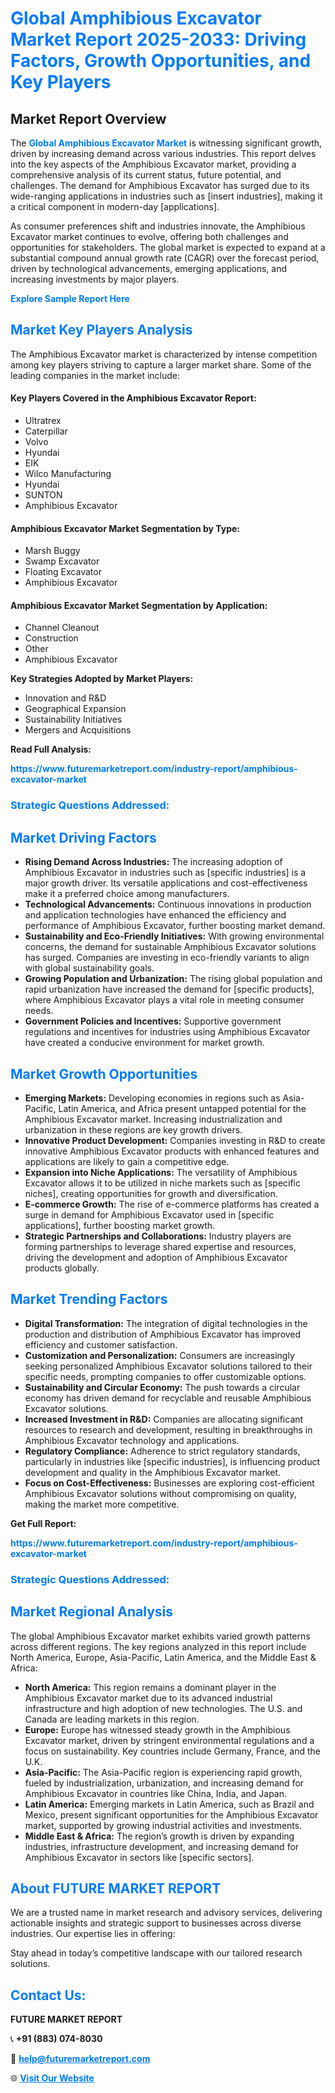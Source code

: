 <h1 style="color: #007BFF;">Global Amphibious Excavator Market Report 2025-2033: Driving Factors, Growth Opportunities, and Key Players</h1>

<section id="overview">
<h2>Market Report Overview</h2>
<p>The <a href="https://www.futuremarketreport.com/industry-report/amphibious-excavator-market" style="color: #007BFF; text-decoration: none;"><strong>Global Amphibious Excavator Market</strong></a> is witnessing significant growth, driven by increasing demand across various industries. This report delves into the key aspects of the Amphibious Excavator market, providing a comprehensive analysis of its current status, future potential, and challenges. The demand for Amphibious Excavator has surged due to its wide-ranging applications in industries such as [insert industries], making it a critical component in modern-day [applications].</p>
<p>As consumer preferences shift and industries innovate, the Amphibious Excavator market continues to evolve, offering both challenges and opportunities for stakeholders. The global market is expected to expand at a substantial compound annual growth rate (CAGR) over the forecast period, driven by technological advancements, emerging applications, and increasing investments by major players.</p>
</section>

<section id="overview">
<p><a href="https://www.futuremarketreport.com/request-sample/reportId=98733" style="color: #007BFF; text-decoration: none;"><strong>Explore Sample Report Here</strong></a></p>
</section>

<section id="key-players">
<h2 style="color: #007BFF;">Market Key Players Analysis</h2>
<p>The Amphibious Excavator market is characterized by intense competition among key players striving to capture a larger market share. Some of the leading companies in the market include:</p>
<h4>Key Players Covered in the Amphibious Excavator Report:</h4>
<ul><li>Ultratrex</li><li>Caterpillar</li><li>Volvo</li><li>Hyundai</li><li>EIK</li><li>Wilco Manufacturing</li><li>Hyundai</li><li>SUNTON</li><li>Amphibious Excavator</li></ul>
<h4>Amphibious Excavator Market Segmentation by Type:</h4>
<ul><li>Marsh Buggy</li><li>Swamp Excavator</li><li>Floating Excavator</li><li>Amphibious Excavator</li></ul>

<h4>Amphibious Excavator Market Segmentation by Application:</h4>
<ul><li>Channel Cleanout</li><li>Construction</li><li>Other</li><li>Amphibious Excavator</li></ul>
<p><strong>Key Strategies Adopted by Market Players:</strong></p>
<ul>
<li>Innovation and R&D</li>
<li>Geographical Expansion</li>
<li>Sustainability Initiatives</li>
<li>Mergers and Acquisitions</li>
</ul>
</section>

<section>
<p><strong>Read Full Analysis: </strong></p><a href="https://www.futuremarketreport.com/industry-report/amphibious-excavator-market" style="color: #007BFF; text-decoration: none;"><strong>https://www.futuremarketreport.com/industry-report/amphibious-excavator-market</strong></a>
<h3 style="color: #007BFF;">Strategic Questions Addressed:</h3>
</section>

<section id="driving-factors">
<h2 style="color: #007BFF;">Market Driving Factors</h2>
<ul>
<li><strong>Rising Demand Across Industries:</strong> The increasing adoption of Amphibious Excavator in industries such as [specific industries] is a major growth driver. Its versatile applications and cost-effectiveness make it a preferred choice among manufacturers.</li>
<li><strong>Technological Advancements:</strong> Continuous innovations in production and application technologies have enhanced the efficiency and performance of Amphibious Excavator, further boosting market demand.</li>
<li><strong>Sustainability and Eco-Friendly Initiatives:</strong> With growing environmental concerns, the demand for sustainable Amphibious Excavator solutions has surged. Companies are investing in eco-friendly variants to align with global sustainability goals.</li>
<li><strong>Growing Population and Urbanization:</strong> The rising global population and rapid urbanization have increased the demand for [specific products], where Amphibious Excavator plays a vital role in meeting consumer needs.</li>
<li><strong>Government Policies and Incentives:</strong> Supportive government regulations and incentives for industries using Amphibious Excavator have created a conducive environment for market growth.</li>
</ul>
</section>

<section id="growth-opportunities">
<h2 style="color: #007BFF;">Market Growth Opportunities</h2>
<ul>
<li><strong>Emerging Markets:</strong> Developing economies in regions such as Asia-Pacific, Latin America, and Africa present untapped potential for the Amphibious Excavator market. Increasing industrialization and urbanization in these regions are key growth drivers.</li>
<li><strong>Innovative Product Development:</strong> Companies investing in R&D to create innovative Amphibious Excavator products with enhanced features and applications are likely to gain a competitive edge.</li>
<li><strong>Expansion into Niche Applications:</strong> The versatility of Amphibious Excavator allows it to be utilized in niche markets such as [specific niches], creating opportunities for growth and diversification.</li>
<li><strong>E-commerce Growth:</strong> The rise of e-commerce platforms has created a surge in demand for Amphibious Excavator used in [specific applications], further boosting market growth.</li>
<li><strong>Strategic Partnerships and Collaborations:</strong> Industry players are forming partnerships to leverage shared expertise and resources, driving the development and adoption of Amphibious Excavator products globally.</li>
</ul>
</section>

<section id="trending-factors">
<h2 style="color: #007BFF;">Market Trending Factors</h2>
<ul>
<li><strong>Digital Transformation:</strong> The integration of digital technologies in the production and distribution of Amphibious Excavator has improved efficiency and customer satisfaction.</li>
<li><strong>Customization and Personalization:</strong> Consumers are increasingly seeking personalized Amphibious Excavator solutions tailored to their specific needs, prompting companies to offer customizable options.</li>
<li><strong>Sustainability and Circular Economy:</strong> The push towards a circular economy has driven demand for recyclable and reusable Amphibious Excavator solutions.</li>
<li><strong>Increased Investment in R&D:</strong> Companies are allocating significant resources to research and development, resulting in breakthroughs in Amphibious Excavator technology and applications.</li>
<li><strong>Regulatory Compliance:</strong> Adherence to strict regulatory standards, particularly in industries like [specific industries], is influencing product development and quality in the Amphibious Excavator market.</li>
<li><strong>Focus on Cost-Effectiveness:</strong> Businesses are exploring cost-efficient Amphibious Excavator solutions without compromising on quality, making the market more competitive.</li>
</ul>
</section>

<section>
<p><strong>Get Full Report: </strong></p><a href="https://www.futuremarketreport.com/industry-report/amphibious-excavator-market" style="color: #007BFF; text-decoration: none;"><strong>https://www.futuremarketreport.com/industry-report/amphibious-excavator-market</strong></a>
<h3 style="color: #007BFF;">Strategic Questions Addressed:</h3>
</section>


<section id="regional-analysis">
<h2 style="color: #007BFF;">Market Regional Analysis</h2>
<p>The global Amphibious Excavator market exhibits varied growth patterns across different regions. The key regions analyzed in this report include North America, Europe, Asia-Pacific, Latin America, and the Middle East & Africa:</p>
<ul>
<li><strong>North America:</strong> This region remains a dominant player in the Amphibious Excavator market due to its advanced industrial infrastructure and high adoption of new technologies. The U.S. and Canada are leading markets in this region.</li>
<li><strong>Europe:</strong> Europe has witnessed steady growth in the Amphibious Excavator market, driven by stringent environmental regulations and a focus on sustainability. Key countries include Germany, France, and the U.K.</li>
<li><strong>Asia-Pacific:</strong> The Asia-Pacific region is experiencing rapid growth, fueled by industrialization, urbanization, and increasing demand for Amphibious Excavator in countries like China, India, and Japan.</li>
<li><strong>Latin America:</strong> Emerging markets in Latin America, such as Brazil and Mexico, present significant opportunities for the Amphibious Excavator market, supported by growing industrial activities and investments.</li>
<li><strong>Middle East & Africa:</strong> The region’s growth is driven by expanding industries, infrastructure development, and increasing demand for Amphibious Excavator in sectors like [specific sectors].</li>
</ul>
</section>

<footer>
<h2 style="color: #007BFF;">About FUTURE MARKET REPORT</h2>
<p>We are a trusted name in market research and advisory services, delivering actionable insights and strategic support to businesses across diverse industries. Our expertise lies in offering:</p>

<p>Stay ahead in today’s competitive landscape with our tailored research solutions.</p>

<h2 style="color: #007BFF;">Contact Us:</h2>
<p><strong>FUTURE MARKET REPORT</strong></p>
<p>📞 <strong>+91 (883) 074-8030</strong></p>
<p>📧 <strong><a href="mailto:help@futuremarketreport.com" style="color: #007BFF;">help@futuremarketreport.com</a></strong></p>
<p>🌐 <strong><a href="https://www.futuremarketreport.com/" style="color: #007BFF;">Visit Our Website</a></strong></p>
</footer>